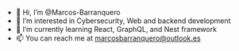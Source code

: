 - 👋 Hi, I’m @Marcos-Barranquero
- 👀 I’m interested in Cybersecurity, Web and backend development
- 🌱 I’m currently learning React, GraphQL, and Nest framework
- 📫 You can reach me at marcosbarranquero@outlook.es

<!---
Marcos-Barranquero/Marcos-Barranquero is a ✨ special ✨ repository because its `README.md` (this file) appears on your GitHub profile.
You can click the Preview link to take a look at your changes.
--->
